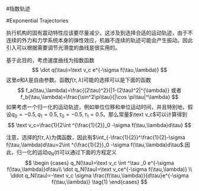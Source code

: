 #指数轨迹

#Exponential Trajectories 

执行机构的固有震动特性应该要尽量减少。这涉及到选择合适的运动轨迹，由于不连续的外力和力学系统本身的弹性效应，机器不连续的轨迹可能会产生振动。因此引入可以根据需要调节光滑度的曲线是很实用的。

基于此目的，考虑速度曲线为指数函数
$$
\dot q(\tau)=\text v_c e^{-\sigma f(\tau,\lambda)}
$$
这里$\sigma​$和$\lambda​$是自由参数。函数$f(\tau,\lambda)​$可能的选择可以是下面的函数
$$
f_a(\tau,\lambda)=\frac{(2\tau)^2}{|1-(2\tau)^2|^{\lambda}} 或者 f_b(\tau,\lambda)=\frac{\sin^2\pi\tau}{|\cos \pi\tau|^\lambda}
$$
如果考虑一个归一化的运动轨迹，例如单位位移和单位运动时间，并且特别地，假设$q_0=-0.5,q_1=0.5,\tau _0=-0.5,\tau_1=0.5$。那么常量$\text v_c$可以计算得到
$$
\text v_c=\frac{1}{2\int ^{\frac{1}{2}}_0 -\sigma f(\tau,\lambda)d\tau}
$$

注意，选择的$f(\tau,\lambda)$为偶函数，因此有$\int_{-\frac{1}{2}}^\frac{1}{2}-\sigma f(\tau,\lambda)d\tau=2\int ^{\frac{1}{2}}_0 -\sigma f(\tau,\lambda)d\tau$.因此，归一化的运动$q_N(t)$可以通过下面的方程定义
$$
\begin {cases}
q_N(\tau)=\text v_c \int ^\tau _0 e^{-\sigma f(\tau,\lambda)}d\tau\\
\dot q_N(\tau)=\text v_ce^{-\sigma f(\tau,\lambda)} \\
\ddot q_N(\tau)=-\text v_c \sigma \frac{f(\tau,\lambda)}{d\tau}e^{-\sigma f(\tau,\lambda)}
\tag{1}
\end{cases}
$$
